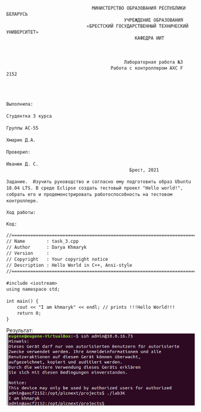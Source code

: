                                     МИНИСТЕРСТВО ОБРАЗОВАНИЯ РЕСПУБЛИКИ БЕЛАРУСЬ
                                                УЧРЕЖДЕНИЕ ОБРАЗОВАНИЯ 
                                  «БРЕСТСКИЙ ГОСУДАРСТВЕННЫЙ ТЕХНИЧЕСКИЙ УНИВЕРСИТЕТ»
                                                    КАФЕДРА ИИТ



                                                Лабораторная работа №3
                                           Работа с контроллером AXC F 2152



                                                                                Выполнила:
                                                                                Студентка 3 курса
                                                                                Группы АС-55
                                                                                Хмарик Д.А.
                                                                                Проверил:
                                                                                Иванюк Д. С.
                                                  Брест, 2021  






`Задание. 
    Изучить руководство и согласно ему подготовить образ Ubuntu 18.04 LTS.
    В среде Eclipse создать тестовый проект "Hello world!", собрать его и продемонстрировать работоспособность на тестовом контроллере.`

`Ход работы:`

`Код:`
```
//============================================================================
// Name        : task_3.cpp
// Author      : Darya Khmaryk
// Version     :
// Copyright   : Your copyright notice
// Description : Hello World in C++, Ansi-style
//============================================================================

#include <iostream>
using namespace std;

int main() {
	cout << "I am khmaryk" << endl; // prints !!!Hello World!!!
	return 0;
}
```
Результат:
<img src ="https://github.com/daryakhmaryk/Pictures/blob/main/result.png">
